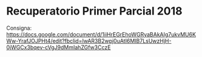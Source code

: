 # Recuperatorio Primer Parcial 2018
Consigna: https://docs.google.com/document/d/1iiHrEGrEhoWGRyaBAkAIg7ukvMU6KWw-YrafJOJPHt4/edit?fbclid=IwAR3B2wpj0uAtI6MIB7LsUwzHjH-0jWGCx3bqev-cVgJ9dMmIahZGfw3CczE

